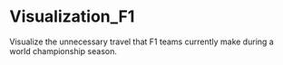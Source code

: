 # Visualization_F1
Visualize the unnecessary travel that F1 teams currently make during a world championship season.
